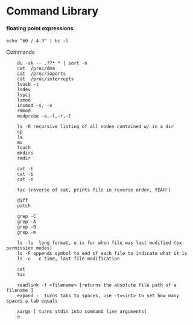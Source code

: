 Command Library
===============

#### floating point expressions
    echo "60 / 4.3" | bc -l
Commands

        du -sk -- .??* * | sort -n 
        cat  /proc/dma
        cat  /proc/ioports
        cat  /proc/interrupts
        lsusb -t
        lsdev
        lspci
        lsmod
        insmod -s, -v
        rmmod
        modprobe -a,-l,-r,-t
        
        ls -R recursive listing of all nodes contained w/ in a dir
        cp
        ls
        mv
        touch
        mkdirs
        rmdir
        
        cat -E 
        cat -b 
        cat -n
        
        tac (reverse of cat, prints file in reverse order, YEAH!)
        
        diff
        patch
        
        grep -C
        grep -A
        grep -B
        grep -m
        
        ls -lu 	long format, u is for when file was last modified (ex. permission modes)
        ls -F appends symbol to end of each file to indicate what it is
        ls -c 	c time, last file modification
        
        cat
        tac
        
        readlink -f <filename> [returns the absolute file path of a filename ]
        expand -  turns tabs to spaces, use -t=<int> to set how many spaces a tab equals
        
        xargs [ turns stdin into command line arguments]
        e

